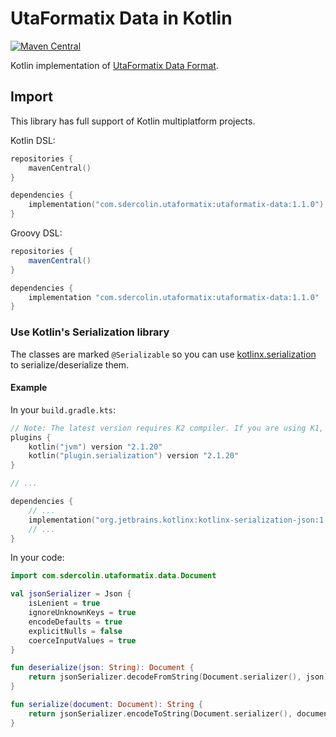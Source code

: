 # UtaFormatix Data in Kotlin

[![Maven Central](https://img.shields.io/maven-central/v/com.sdercolin.utaformatix/utaformatix-data/1.1.0)](https://search.maven.org/artifact/com.sdercolin.utaformatix/utaformatix-data/1.1.0/pom)

Kotlin implementation of [UtaFormatix Data Format](https://github.com/sdercolin/utaformatix-data).

## Import

This library has full support of Kotlin multiplatform projects.

Kotlin DSL:

```kotlin
repositories {
    mavenCentral()
}

dependencies {
    implementation("com.sdercolin.utaformatix:utaformatix-data:1.1.0")
}
```

Groovy DSL:

```gradle
repositories {
    mavenCentral()
}

dependencies {
    implementation "com.sdercolin.utaformatix:utaformatix-data:1.1.0"
}
```

### Use Kotlin's Serialization library

The classes are marked `@Serializable` so you can
use [kotlinx.serialization](https://github.com/Kotlin/kotlinx.serialization) to serialize/deserialize them.

#### Example

In your `build.gradle.kts`:

```kotlin
// Note: The latest version requires K2 compiler. If you are using K1, please use version 1.0.0.
plugins {
    kotlin("jvm") version "2.1.20"
    kotlin("plugin.serialization") version "2.1.20"
}

// ...

dependencies {
    // ...
    implementation("org.jetbrains.kotlinx:kotlinx-serialization-json:1.5.0")
    // ...
}
```

In your code:

```kotlin
import com.sdercolin.utaformatix.data.Document

val jsonSerializer = Json {
    isLenient = true
    ignoreUnknownKeys = true
    encodeDefaults = true
    explicitNulls = false
    coerceInputValues = true
}

fun deserialize(json: String): Document {
    return jsonSerializer.decodeFromString(Document.serializer(), json)
}

fun serialize(document: Document): String {
    return jsonSerializer.encodeToString(Document.serializer(), document)
}
```
